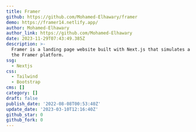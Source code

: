 ```yaml
---
title: Framer
github: https://github.com/Mohamed-Elhawary/framer
demo: https://framer14.netlify.app/
author: Mohamed-Elhawary
author_link: https://github.com/Mohamed-Elhawary
date: 2023-11-29T07:43:49.385Z
description: >-
  Framer is a landing page website built with Next.js that simulates a Mock for
  the Framer platform.
ssg:
  - Nextjs
css:
  - Tailwind
  - Bootstrap
cms: []
category: []
draft: false
publish_date: '2022-08-08T00:53:40Z'
update_date: '2023-03-10T12:16:40Z'
github_star: 0
github_fork: 0
---
```

